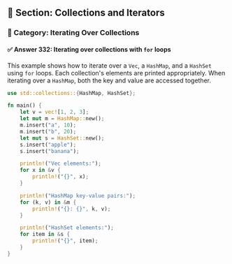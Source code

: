 ## 📘 Section: Collections and Iterators
### 🔹 Category: Iterating Over Collections
#### ✅ Answer 332: Iterating over collections with `for` loops

This example shows how to iterate over a `Vec`, a `HashMap`, and a `HashSet` using `for` loops. Each collection's elements are printed appropriately. When iterating over a `HashMap`, both the key and value are accessed together.

```rust
use std::collections::{HashMap, HashSet};

fn main() {
    let v = vec![1, 2, 3];
    let mut m = HashMap::new();
    m.insert("a", 10);
    m.insert("b", 20);
    let mut s = HashSet::new();
    s.insert("apple");
    s.insert("banana");

    println!("Vec elements:");
    for x in &v {
        println!("{}", x);
    }

    println!("HashMap key-value pairs:");
    for (k, v) in &m {
        println!("{}: {}", k, v);
    }

    println!("HashSet elements:");
    for item in &s {
        println!("{}", item);
    }
}
```
